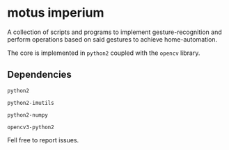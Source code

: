 # motus imperium


 A collection of scripts and programs to implement gesture-recognition 
and perform operations based on said gestures to achieve home-automation.

The core is implemented in `python2` coupled with the `opencv` library.



## Dependencies

`python2`

`python2-imutils`

`python2-numpy`

`opencv3-python2`







Fell free to report issues.
